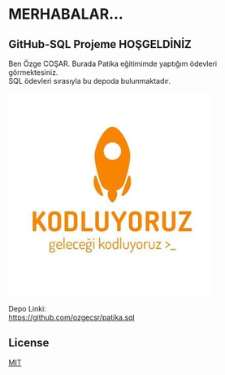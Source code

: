 # MERHABALAR...  

GitHub-SQL Projeme HOŞGELDİNİZ
---

Ben Özge COŞAR. Burada Patika eğitimimde yaptığım ödevleri görmektesiniz.  
SQL ödevleri sırasıyla bu depoda bulunmaktadır.  

![Kodluyoruz Logo](https://raw.githubusercontent.com/Kodluyoruz/taskforce/git/git/markdown-nedir-nasil-kullaniriz-/figures/kodluyoruz_logo.jpg)


Depo Linki:  
https://github.com/ozgecsr/patika.sql  

## License
[MIT](https://choosealicense.com/licenses/mit/)

